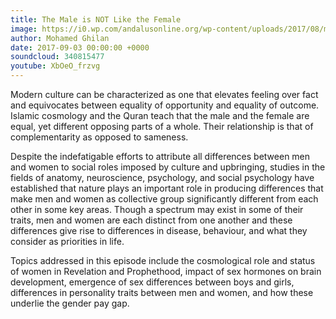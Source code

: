 ```yaml
---
title: The Male is NOT Like the Female
image: https://i0.wp.com/andalusonline.org/wp-content/uploads/2017/08/men-women-differences.jpg?resize=768%2C432
author: Mohamed Ghilan
date: 2017-09-03 00:00:00 +0000
soundcloud: 340815477
youtube: XbOeO_frzvg
---
```


Modern culture can be characterized as one that elevates feeling over fact and equivocates between equality of opportunity and equality of outcome. Islamic cosmology and the Quran teach that the male and the female are equal, yet different opposing parts of a whole. Their relationship is that of complementarity as opposed to sameness.

Despite the indefatigable efforts to attribute all differences between men and women to social roles imposed by culture and upbringing, studies in the fields of anatomy, neuroscience, psychology, and social psychology have established that nature plays an important role in producing differences that make men and women as collective group significantly different from each other in some key areas. Though a spectrum may exist in some of their traits, men and women are each distinct from one another and these differences give rise to differences in disease, behaviour, and what they consider as priorities in life.

Topics addressed in this episode include the cosmological role and status of women in Revelation and Prophethood, impact of sex hormones on brain development, emergence of sex differences between boys and girls, differences in personality traits between men and women, and how these underlie the gender pay gap.